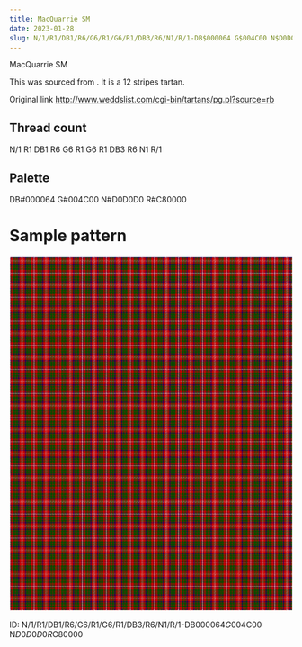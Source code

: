 ```yaml
---
title: MacQuarrie SM
date: 2023-01-28
slug: N/1/R1/DB1/R6/G6/R1/G6/R1/DB3/R6/N1/R/1-DB$000064 G$004C00 N$D0D0D0 R$C80000
---
```

MacQuarrie SM

This was sourced from <no value>.  It is a 12 stripes tartan.

Original link http://www.weddslist.com/cgi-bin/tartans/pg.pl?source=rb

## Thread count
N/1 R1 DB1 R6 G6 R1 G6 R1 DB3 R6 N1 R/1

## Palette
DB#000064 G#004C00 N#D0D0D0 R#C80000

# Sample pattern

![Tartan detail](tartan.png "N/1 R1 DB1 R6 G6 R1 G6 R1 DB3 R6 N1 R/1 tartan")

ID: N/1/R1/DB1/R6/G6/R1/G6/R1/DB3/R6/N1/R/1-DB$000064 G$004C00 N$D0D0D0 R$C80000